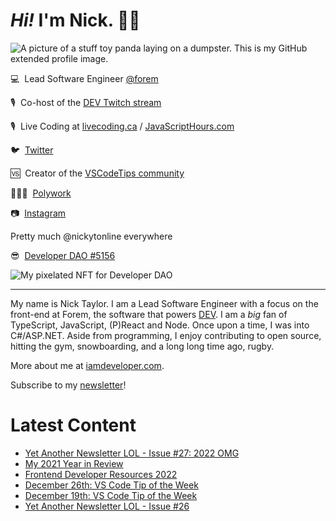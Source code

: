 # <em>Hi!</em> I'm Nick. 👋🏻

![A picture of a stuff toy panda laying on a dumpster. This is my GitHub extended profile image.](https://res.cloudinary.com/nickytonline/image/upload/w_1280,h_669,c_fill,q_auto,f_auto/w_860,c_fit,co_rgb:ffffff,g_south_west,x_30,y_280,l_text:roboto_64_bold:Not%20a%20real%20panda/w_860,c_fit,co_rgb:ffffff/social)


💻&nbsp;&nbsp;Lead Software Engineer [@forem](https://github.com/forem)

🎙&nbsp;&nbsp;Co-host of the [DEV Twitch stream](https://twitch.tv/thepracticaldev)

🎙️&nbsp;&nbsp;Live Coding at [livecoding.ca](https://livecoding.ca) / [JavaScriptHours.com](https://javascripthours.com)

🐦&nbsp;&nbsp;[Twitter](https://twitter.com/nickytonline)

🆚&nbsp;&nbsp;Creator of the [VSCodeTips community](https://community.vscodetips.com)

🤹🏻‍♂️&nbsp;&nbsp;[Polywork](https://timeline.iamdeveloper.com)

📷&nbsp;&nbsp;[Instagram](https://instagram.com/nickytonline)

Pretty much @nickytonline everywhere

😎&nbsp;&nbsp;[Developer DAO #5156](https://opensea.io/assets/0x25ed58c027921e14d86380ea2646e3a1b5c55a8b/5156)

![My pixelated NFT for Developer DAO](https://user-images.githubusercontent.com/833231/139519006-dc013290-1263-42dc-bf9f-beddfb8da592.png)

<hr />

My name is Nick Taylor. I am a Lead Software Engineer with a focus on the front-end at Forem, the software that powers <a href="https://dev.to">DEV</a>. I am a <em>big</em> fan of TypeScript, JavaScript, (P)React and Node. Once upon a time, I was into C#/ASP.NET. Aside from programming, I enjoy contributing to open source, hitting the gym, snowboarding, and a long long time ago, rugby.

More about me at [iamdeveloper.com](https://iamdeveloper.com).

Subscribe to my [newsletter](https://www.iamdeveloper.com/posts/i-started-a-newsletter-3g8d)!

# Latest Content
<!-- BLOG-POST-LIST:START -->
- [Yet Another Newsletter LOL - Issue #27: 2022 OMG](https://www.getrevue.co/profile/nickytonline/issues/yet-another-newsletter-lol-issue-27-2022-omg-945350)
- [My 2021 Year in Review](https://www.iamdeveloper.com/posts/my-2021-year-in-review-3n83/)
- [Frontend Developer Resources 2022](https://www.iamdeveloper.com/posts/frontend-developer-resources-2022-4cp2/)
- [December 26th: VS Code Tip of the Week](https://community.vscodetips.com/nickytonline/december-26th-vs-code-tip-of-the-week-jkj)
- [December 19th: VS Code Tip of the Week](https://community.vscodetips.com/nickytonline/december-19th-vs-code-tip-of-the-week-1o94)
- [Yet Another Newsletter LOL - Issue #26](https://www.getrevue.co/profile/nickytonline/issues/yet-another-newsletter-lol-issue-26-928165)
<!-- BLOG-POST-LIST:END -->
